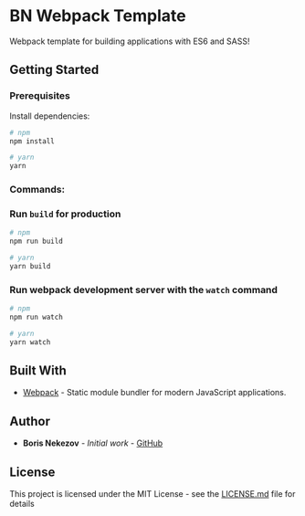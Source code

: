 # BN Webpack Template

Webpack template for building applications with ES6 and SASS!

## Getting Started

### Prerequisites

Install dependencies:

```sh
# npm
npm install

# yarn
yarn
```

### Commands:

### Run `build` for production

```sh
# npm 
npm run build

# yarn
yarn build
```

### Run webpack development server with the `watch` command

```sh
# npm
npm run watch

# yarn
yarn watch
```

## Built With

* [Webpack](https://webpack.js.org/) - Static module bundler for modern JavaScript applications.

## Author

* **Boris Nekezov** - *Initial work* - [GitHub](https://github.com/boris-nekezov/)

## License

This project is licensed under the MIT License - see the [LICENSE.md](LICENSE.md) file for details


